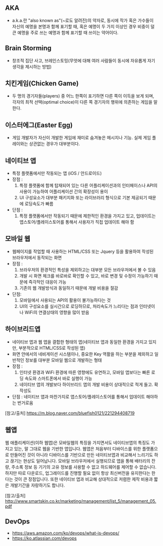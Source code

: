 ## AKA
* a.k.a.란 "also known as"(~로도 알려진)의 약자로, 동시에 작가 혹은 가수들이 자신의 예명을 본명과 함께 표기할 때, 혹은 예명이 두 가지 이상인 경우 비중이 덜 큰 예명을 주로 쓰는 예명과 함께 표기할 때 쓰이는 약어이다.
## Brain Storming
* 창조적 집단 사고, 브레인스토밍(무엇에 대해 여러 사람들이 동시에 자유롭게 자기 생각을 제시하는 방법)
## 치킨게임(Chicken Game) 
* 두 명의 경기자들(players) 중 어느 한쪽이 포기하면 다른 쪽이 이득을 보게 되며, 각자의 최적 선택(optimal choice)이 다른 쪽 경기자의 행위에 의존하는 게임을 말한다.
## 이스터에그(Easter Egg)
* 게임 개발자가 자신이 개발한 게임에 재미로 숨겨놓은 메시지나 기능. 실제 게임 플레이와는 상관없는 경우가 대부분이다.

## 네이티브 앱 
* 특정 플랫폼에서만 작동되는 앱 (iOS / 안드로이드)
* 장점 :
  1) 특정 플랫폼에 함께 탑재되어 있는 다른 어플리케이션과의 인터페이스나 API의 사용이 가능하여 어플리케이션 간의 확장성이 용이
  1) UI 구성요소가 대부분 패키지화 또는 라이브러리 형식으로 기본 제공되기 때문에 로딩속도가 빠름
* 단점 :
  1) 특정 플랫폼에서만 작동되기 때문에 제한적인 환경을 가지고 있고, 업데이트는 앱스토어/플레이스토어를 통해서 사용자가 직접 업데이트 해야 함

## 모바일 웹
* 웹페이지를 작업할 때 사용하는 HTML/CSS 또는 Jquery 등을 활용하여 작성된 브라우저에서 동작되는 화면
* 장점 : 
  1) 브라우저의 환경적인 특성을 제외하고는 대부분 모든 브라우저에서 볼 수 있음
  2) 개발 시 화면 체크를 바로바로 확인할 수 있고, 바로 변경 및 수정이 가능하기 때문에 즉각적인 대응이 가능
  3) 기존의 웹 개발방식과 동일하기 때문에 개발 비용을 절감
* 단점:
  1) 모바일에서 사용되는 API의 활용이 불가능하다는 것
  1) UI의 구성요소를 실시간으로 로딩하므로, 처리속도가 느리다는 점과 인터넷이나 WiFi의 연결상태의 영향을 많이 받음

## 하이브리드앱
* 네이티브 앱과 웹 앱을 결합한 형태의 앱(네이티브 앱과 동일한 환경을 가지고 있지만, 부분적으로 HTML/CSS로 작성된 앱)
* 화면 안에서의 네비게이션 시스템이나, 중요한 Key 역활을 하는 부분을 제외하고 일반적인 정보를 대부분 모바일 웹으로 개발하는 형태
* 장점 : 
  1) 인터넷 환경과 WiFi 환경에 따른 영향에도 유연하고, 모바일 앱보다는 빠른 로딩 속도와 스마트폰에서 바로 실행이 가능
  1) 네이티브 앱의 개발보다 하이브리드 앱의 개발 비용이 상대적으로 적게 들고. 확작성도 
* 단점 : 네이티브 앱과 마찬가지로 앱스토어/플레이스토어를 통해서 업데이트 해야하는 번거로움

[참고/출처]
https://m.blog.naver.com/bluefish0121/221294408719

## 웹앱
 웹 애플리케이션(이하 웹앱)은 모바일웹의 특징을 가지면서도 네이티브앱의 특징도 가지고 있는, 말 그대로 웹을 기반한 앱입니다. 웹앱은 처음부터 디바이스를 위한 플랫폼으로 만들어진 것이 아니라 디바이스를 기반으로 만든 네이티브앱과 비교해서 느리기도 하고 끊기는 현상도 일어납니다. 모바일 브라우저에서 실행되므로 앱을 통해 배터리의 잔량, 주소록 정보 등 기기의 고유 정보를 사용할 수 없고 하드웨어를 제어할 수 없습니다. 하지만 따로 다운로드, 업그레이드를 진행할 필요 없이 항상 최신버전을 유지한다는 한다는 것이 큰 장점입니다. 또한 네이티브 앱과 비교해 상대적으로 저렴한 제작 비용과 짧은 개발기간을 자랑하기도 합니다.

[참고/출처]
http://www.smartskin.co.kr/marketing/management/list_5/management_05.pdf

## DevOps
* https://aws.amazon.com/ko/devops/what-is-devops/
* https://ko.atlassian.com/devops
